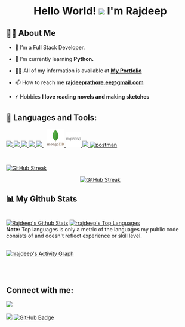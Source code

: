<h1 align="center">Hello World! <img src="https://raw.githubusercontent.com/MartinHeinz/MartinHeinz/master/wave.gif" width="30px"> I'm Rajdeep</h1>


## 🙋‍♂️ About Me

- 🔭 I’m a Full Stack Developer.

- 🌱 I’m currently learning **Python.**

- 👨‍💻 All of my information is available at **[My Portfolio](https://rrajdeep.github.io/cv)**

- 📫 How to reach me **rajdeeprathore.ee@gmail.com**

- ⚡ Hobbies **I love reading novels and making sketches**

## 🚀 Languages and Tools:

<p align="left">
    <a href="https://www.w3.org/html/" target="_blank"> <img src="https://img.icons8.com/color/48/000000/html-5.png"/> </a>  
    <a href="https://www.w3schools.com/css/" target="_blank"> <img src="https://img.icons8.com/color/48/000000/css3.png"/> </a>
    <a href="https://developer.mozilla.org/en-US/docs/Web/JavaScript" target="_blank"> <img src="https://img.icons8.com/color/48/000000/javascript.png"/> </a>
    <a href="https://getbootstrap.com" target="_blank"> <img src="https://img.icons8.com/color/48/000000/bootstrap.png"/> </a> 
    <a style="padding-right:8px;" href="https://nodejs.org" target="_blank"> <img src="https://img.icons8.com/color/48/000000/nodejs.png"/> </a>
    <a href="https://www.mongodb.com/" target="_blank"> <img src="https://raw.githubusercontent.com/devicons/devicon/master/icons/mongodb/mongodb-original-wordmark.svg"    alt="mongodb" width="48" height="48"/> </a> 
   <a href="https://expressjs.com" target="_blank"> <img src="https://raw.githubusercontent.com/devicons/devicon/master/icons/express/express-original-wordmark.svg"  alt="express" width="40" height="40"/> </a>
    <a href="https://reactjs.org/" target="_blank"> <img src="https://img.icons8.com/color/48/000000/react-native.png"/> </a>
    <a href="https://postman.com" target="_blank"> <img src="https://www.vectorlogo.zone/logos/getpostman/getpostman-icon.svg" alt="postman" width="45" height="45"/> </a> 
</p>


<!-- [![React Badge](https://img.shields.io/badge/-React-61DBFB?style=for-the-badge&labelColor=black&logo=react&logoColor=61DBFB)](#)  [![Javascript Badge](https://img.shields.io/badge/-Javascript-F0DB4F?style=for-the-badge&labelColor=black&logo=javascript&logoColor=F0DB4F)](#) [![Typescript Badge](https://img.shields.io/badge/-Typescript-007acc?style=for-the-badge&labelColor=black&logo=typescript&logoColor=007acc)](#) [![Nodejs Badge](https://img.shields.io/badge/-Nodejs-3C873A?style=for-the-badge&labelColor=black&logo=node.js&logoColor=3C873A)](#) [![GraphQL Badge](https://img.shields.io/badge/-GraphQl-e535ab?style=for-the-badge&labelColor=black&logo=node.js&logoColor=e535ab)](#) -->
<br/>

[![GitHub Streak](https://streak-stats.demolab.com?user=rrajdeep&theme=dark)](https://git.io/streak-stats)

<p align="center">
<!--     <a href="https://github.com/rrajdeep/github-readme-streak-stats">
        <img title="🔥 Get streak stats for your profile at git.io/streak-stats" alt="Rajdeep's streak" src="https://github-readme-streak-stats.herokuapp.com/?user=rrajdeep&theme=black-ice&hide_border=true&stroke=0000&background=060A0CD0"/>
    </a> -->
        <a href="https://git.io/streak-stats">
            <img src="https://streak-stats.demolab.com?user=rrajdeep&theme=dark" alt="GitHub Streak" />
        </a>
</p>

## 📊 My Github Stats

  <br/>
    <a href="https://github.com/rrajdeep/github-readme-stats"><img alt="Rajdeep's Github Stats" src="https://github-readme-stats.vercel.app/api?username=rrajdeep&show_icons=true&count_private=true&theme=react&hide_border=true&bg_color=0D1117" /></a>
   <a href="https://github.com/rrajdeep/github-readme-stats"><img alt="rrajdeep's Top Languages" src="https://github-readme-stats.vercel.app/api/top-langs/?username=rrajdeep&langs_count=8&count_private=true&layout=compact&theme=react&hide_border=true&bg_color=0D1117" /></a>
  <br/>
  <b>Note:</b> Top languages is only a metric of the languages my public code consists of and doesn't reflect experience or skill level.


<br/>
<br/>

<a href="https://github.com/rrajdeep/github-readme-activity-graph"><img alt="rrajdeep's Activity Graph" src="https://activity-graph.herokuapp.com/graph?username=rrajdeep&bg_color=0D1117&color=5BCDEC&line=5BCDEC&point=FFFFFF&hide_border=true" /></a>

<br/>
<br/>

## Connect with me:
<p align="left">

<a href = "https://www.linkedin.com/in/rajdeep-rathore"><img src="https://img.icons8.com/fluent/48/000000/linkedin.png"/></a>

</p>


<a href="https://github.com/Meghna-DAS/github-profile-views-counter">
    <img src="https://komarev.com/ghpvc/?username=rrajdeep">
</a>
<a href="https://github.com/rrajdeep?tab=followers"><img src="https://img.shields.io/github/followers/rrajdeep?label=Followers&style=social" alt="GitHub Badge"></a>
